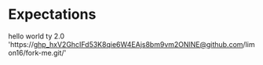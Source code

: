 # Expectations

hello world ty 2.0
'https://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@github.com/limon16/fork-me.git/'